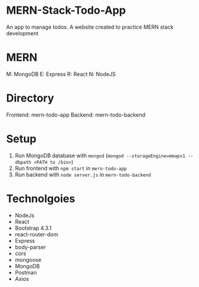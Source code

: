 # MERN-Stack-Todo-App
An app to manage todos. A website created to practice MERN stack development

# MERN
M: MongoDB
E: Express
R: React
N: NodeJS

# Directory
Frontend: mern-todo-app
Backend: mern-todo-backend

# Setup
1. Run MongoDB database with `mongod` (`mongod --storageEngine=mmapv1 --dbpath <PATH to /bin>`)
2. Run frontend with `npm start` in `mern-todo-app` 
3. Run backend with `node server.js` in `mern-todo-backend`

# Technolgoies
- NodeJs
- React
- Bootstrap 4.3.1
- react-router-dom
- Express
- body-parser
- cors
- mongoose
- MongoDB
- Postman
- Axios
